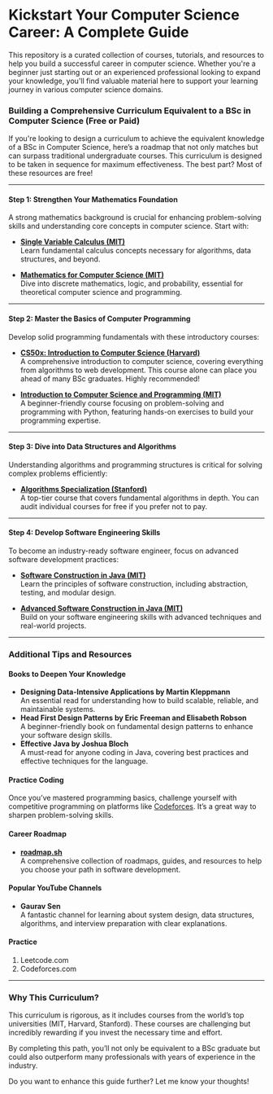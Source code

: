 # Kickstart Your Computer Science Career: A Complete Guide
This repository is a curated collection of courses, tutorials, and resources to help you build a successful career in computer science. Whether you're a beginner just starting out or an experienced professional looking to expand your knowledge, you'll find valuable material here to support your learning journey in various computer science domains.


### Building a Comprehensive Curriculum Equivalent to a BSc in Computer Science (Free or Paid)

If you're looking to design a curriculum to achieve the equivalent knowledge of a BSc in Computer Science, here’s a roadmap that not only matches but can surpass traditional undergraduate courses. This curriculum is designed to be taken in sequence for maximum effectiveness. The best part? Most of these resources are free!

---

#### **Step 1: Strengthen Your Mathematics Foundation**

A strong mathematics background is crucial for enhancing problem-solving skills and understanding core concepts in computer science. Start with:

- **[Single Variable Calculus (MIT)](https://ocw.mit.edu/courses/mathematics/18-01sc-single-variable-calculus-fall-2010/)**\
  Learn fundamental calculus concepts necessary for algorithms, data structures, and beyond.

- **[Mathematics for Computer Science (MIT)](https://ocw.mit.edu/courses/electrical-engineering-and-computer-science/6-042j-mathematics-for-computer-science-fall-2005/)**\
  Dive into discrete mathematics, logic, and probability, essential for theoretical computer science and programming.

---

#### **Step 2: Master the Basics of Computer Programming**

Develop solid programming fundamentals with these introductory courses:

- **[CS50x: Introduction to Computer Science (Harvard)](https://cs50.harvard.edu/x/)**\
  A comprehensive introduction to computer science, covering everything from algorithms to web development. This course alone can place you ahead of many BSc graduates. Highly recommended!

- **[Introduction to Computer Science and Programming (MIT)](https://ocw.mit.edu/courses/electrical-engineering-and-computer-science/6-0001-introduction-to-computer-science-and-programming-in-python-fall-2016/)**\
  A beginner-friendly course focusing on problem-solving and programming with Python, featuring hands-on exercises to build your programming expertise.

---

#### **Step 3: Dive into Data Structures and Algorithms**

Understanding algorithms and programming structures is critical for solving complex problems efficiently:

- **[Algorithms Specialization (Stanford)](https://www.coursera.org/specializations/algorithms)**\
  A top-tier course that covers fundamental algorithms in depth. You can audit individual courses for free if you prefer not to pay.

---

#### **Step 4: Develop Software Engineering Skills**

To become an industry-ready software engineer, focus on advanced software development practices:

- **[Software Construction in Java (MIT)](https://ocw.mit.edu/courses/electrical-engineering-and-computer-science/6-005-software-construction-spring-2016/)**\
  Learn the principles of software construction, including abstraction, testing, and modular design.

- **[Advanced Software Construction in Java (MIT)](https://ocw.mit.edu/courses/electrical-engineering-and-computer-science/6-170-software-studio-spring-2013/)**\
  Build on your software engineering skills with advanced techniques and real-world projects.

---

### **Additional Tips and Resources**

#### **Books to Deepen Your Knowledge**

- **Designing Data-Intensive Applications by Martin Kleppmann**\
  An essential read for understanding how to build scalable, reliable, and maintainable systems.
- **Head First Design Patterns by Eric Freeman and Elisabeth Robson**\
  A beginner-friendly book on fundamental design patterns to enhance your software design skills.
- **Effective Java by Joshua Bloch**\
  A must-read for anyone coding in Java, covering best practices and effective techniques for the language.

#### **Practice Coding**

Once you’ve mastered programming basics, challenge yourself with competitive programming on platforms like [Codeforces](https://codeforces.com/). It’s a great way to sharpen problem-solving skills.

#### **Career Roadmap**

- **[roadmap.sh](https://roadmap.sh/)**\
  A comprehensive collection of roadmaps, guides, and resources to help you choose your path in software development.

#### **Popular YouTube Channels**

- **Gaurav Sen**\
  A fantastic channel for learning about system design, data structures, algorithms, and interview preparation with clear explanations.

#### **Practice**

1. Leetcode.com
2. Codeforces.com

---

### **Why This Curriculum?**

This curriculum is rigorous, as it includes courses from the world’s top universities (MIT, Harvard, Stanford). These courses are challenging but incredibly rewarding if you invest the necessary time and effort.

By completing this path, you’ll not only be equivalent to a BSc graduate but could also outperform many professionals with years of experience in the industry.

Do you want to enhance this guide further? Let me know your thoughts!

